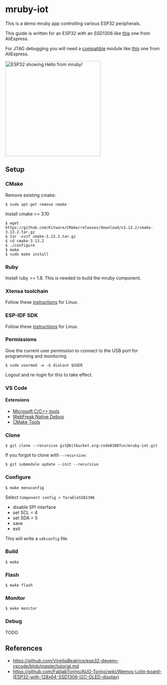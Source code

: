 # mruby-iot

This is a demo mruby app controlling various ESP32 peripherals.

This guide is written for an ESP32 with an SSD1306 like [this](https://www.aliexpress.com/item/Lolin-ESP32-OLED-wemos-for-Arduino-ESP32-OLED-WiFi-Modules-Bluetooth-Dual-ESP-32-ESP-32S/32807531243.html) one from AliExpress.

For JTAG debugging you will need a [compatible](https://docs.espressif.com/projects/esp-idf/en/latest/api-guides/jtag-debugging/#jtag-debugging-selecting-jtag-adapter) module like [this](https://www.aliexpress.com/item/FT2232HL-USB-to-UART-Module-Dual-Channel-USB-to-FIFO-SPI-I2C-JTAG-RS232-Module-CJMCU/32956642461.html) one from AliExpress.

<img src="https://drive.google.com/uc?export=view&id=1hvMVpaldjDWjNcAwAdCkK6U8Ot58q2zY" width="300" title="ESP32 showing Hello from mruby!" />

## Setup

### CMake
Remove existing cmake:
```
$ sudo apt-get remove cmake
```

Install cmake >= 3.10

```
$ wget https://github.com/Kitware/CMake/releases/download/v3.13.2/cmake-3.13.2.tar.gz
$ tar -xvzf cmake-3.13.2.tar.gz
$ cd cmake-3.13.2
$ ./configure
$ make
$ sudo make install
```

### Ruby

Install ruby >= 1.8. This is needed to build the mruby component.

### Xtensa toolchain

Follow these [instructions](https://docs.espressif.com/projects/esp-idf/en/latest/get-started/linux-setup.html) for Linux.

### ESP-IDF SDK

Follow these [instructions](https://docs.espressif.com/projects/esp-idf/en/latest/get-started/index.html#get-esp-idf) for Linux.

### Permissions
Give the current user permission to connect to the USB port for programming and monitoring.
```
$ sudo usermod -a -G dialout $USER
```
Logout and re-login for this to take effect.

### VS Code

#### Extensions

* [Microsoft C/C++ tools](https://marketplace.visualstudio.com/items?itemName=ms-vscode.cpptools)
* [WebFreak Native Debug](https://marketplace.visualstudio.com/items?itemName=webfreak.debug)
* [CMake Tools](https://marketplace.visualstudio.com/items?itemName=vector-of-bool.cmake-tools)

### Clone

```
$ git clone --recursive git@bitbucket.org:code0100fun/mruby-iot.git
```

If you forgot to clone with `--recursive`:

```
$ git submodule update --init --recursive
```

### Configure

```
$ make menuconfig
```

Select `Component config > TarableSSD1306`
* disable SPI interface
* set SCL = 4
* set SDA = 5
* save
* exit

This will write a `sdkconfig` file.

### Build

```
$ make
```

### Flash

```
$ make flash
```

### Monitor

```
$ make monitor
```

### Debug

TODO

## References

* https://github.com/VirgiliaBeatrice/esp32-devenv-vscode/blob/master/tutorial.md
* https://github.com/FablabTorino/AUG-Torino/wiki/Wemos-Lolin-board-(ESP32-with-128x64-SSD1306-I2C-OLED-display)
